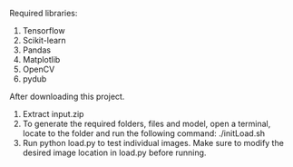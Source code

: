 Required libraries:  
1. Tensorflow
2. Scikit-learn
3. Pandas
4. Matplotlib
5. OpenCV
6. pydub

After downloading this project.  
1. Extract input.zip  
2. To generate the required folders, files and model, open a terminal, locate to the folder and run the following command: ./initLoad.sh  
3. Run python load.py to test individual images. Make sure to modify the desired image location in load.py before running.

